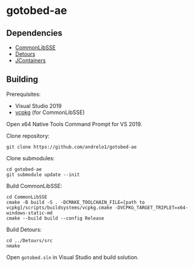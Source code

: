 # gotobed-ae

## Dependencies
- [CommonLibSSE](https://github.com/Ryan-rsm-McKenzie/CommonLibSSE)
- [Detours](https://github.com/microsoft/Detours)
- [JContainers](https://github.com/ryobg/JContainers)

## Building
Prerequisites:
- Visual Studio 2019
- [vcpkg](https://github.com/microsoft/vcpkg) (for CommonLibSSE)

Open x64 Native Tools Command Prompt for VS 2019.

Clone repository:
```
git clone https://github.com/andrelo1/gotobed-ae
```
Clone submodules:
```
cd gotobed-ae
git submodule update --init
```
Build CommonLibSSE:
```
cd CommonLibSSE
cmake -B build -S . -DCMAKE_TOOLCHAIN_FILE=[path to vcpkg]/scripts/buildsystems/vcpkg.cmake -DVCPKG_TARGET_TRIPLET=x64-windows-static-md
cmake --build build --config Release
```
Build Detours:
```
cd ../Detours/src
nmake
```
Open `gotobed.sln` in Visual Studio and build solution.

